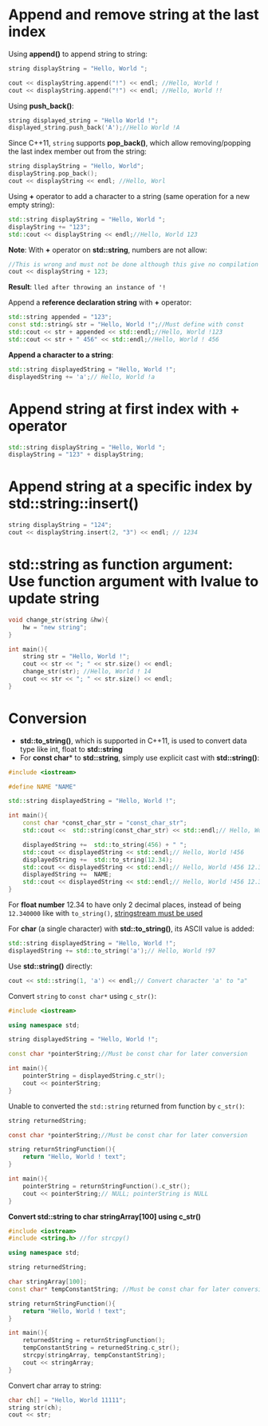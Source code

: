 # Append and remove string at the last index

Using **append()** to append string to string:

```cpp
string displayString = "Hello, World ";

cout << displayString.append("!") << endl; //Hello, World !
cout << displayString.append("!") << endl; //Hello, World !!
```

Using **push_back()**:

```cpp
string displayed_string = "Hello World !";
displayed_string.push_back('A');//Hello World !A
```

Since C++11, ``string`` supports **pop_back()**, which allow removing/popping the last index member out from the string:
```cpp
string displayString = "Hello, World";
displayString.pop_back();
cout << displayString << endl; //Hello, Worl
```    
Using **+** operator to add a character to a string (same operation for a new empty string):

```cpp
std::string displayString = "Hello, World ";
displayString += "123";
std::cout << displayString << endl;//Hello, World 123
```
**Note**: With **+** operator on **std::string**, numbers are not allow:

```cpp
//This is wrong and must not be done although this give no compilation error
cout << displayString + 123;
```
**Result**: ``lled after throwing an instance of '!``

Append a **reference declaration string** with **+** operator:

```cpp
std::string appended = "123";
const std::string& str = "Hello, World !";//Must define with const
std::cout << str + appended << std::endl;//Hello, World !123
std::cout << str + " 456" << std::endl;//Hello, World ! 456
```
**Append a character to a string**:
```cpp
std::string displayedString = "Hello, World !";
displayedString += 'a';// Hello, World !a
```
# Append string at first index with + operator
```cpp
std::string displayString = "Hello, World ";
displayString = "123" + displayString;
```
# Append string at a specific index by std::string::insert()
```cpp
string displayString = "124";
cout << displayString.insert(2, "3") << endl; // 1234
```
# std::string as function argument: Use function argument with lvalue to update string

```cpp
void change_str(string &hw){
    hw = "new string";
}

int main(){
    string str = "Hello, World !";
    cout << str << "; " << str.size() << endl;
   	change_str(str); //Hello, World ! 14
    cout << str << "; " << str.size() << endl;
}
```
# Conversion

* **std::to_string()**, which is supported in C++11, is used to convert data type like int, float to **std::string**
* For **const char*** to **std::string**, simply use explicit cast with **std::string()**:
```cpp
#include <iostream>

#define NAME "NAME"

std::string displayedString = "Hello, World !";

int main(){
    const char *const_char_str = "const_char_str";
    std::cout <<  std::string(const_char_str) << std::endl;// Hello, World !456 

    displayedString +=  std::to_string(456) + " ";
    std::cout << displayedString << std::endl;// Hello, World !456 
    displayedString +=  std::to_string(12.34);
    std::cout << displayedString << std::endl;// Hello, World !456 12.340000
    displayedString +=  NAME;
    std::cout << displayedString << std::endl;// Hello, World !456 12.340000NAME
}
```
For **float number** 12.34 to have only 2 decimal places, instead of being ``12.340000`` like with ``to_string()``, [stringstream must be used](https://github.com/TranPhucVinh/Cplusplus/blob/master/Data%20structure/String/README.md#floating-point-format-with-stringstream)

For **char** (a single character) with **std::to_string()**, its ASCII value is added:

```cpp
std::string displayedString = "Hello, World !";
displayedString += std::to_string('a');// Hello, World !97
```
Use **std::string()** directly:
```cpp
cout << std::string(1, 'a') << endl;// Convert character 'a' to "a"
```
Convert ``string`` to ``const char*`` using ``c_str()``:

```cpp
#include <iostream>

using namespace std;

string displayedString = "Hello, World !";

const char *pointerString;//Must be const char for later conversion

int main(){
    pointerString = displayedString.c_str();
    cout << pointerString;
}
```

Unable to converted the ``std::string`` returned from function by ``c_str()``:

```c
string returnedString;

const char *pointerString;//Must be const char for later conversion

string returnStringFunction(){
    return "Hello, World ! text";
}

int main(){
    pointerString = returnStringFunction().c_str();
    cout << pointerString;// NULL; pointerString is NULL
}
```

**Convert std::string to char stringArray[100] using c_str()**

```cpp
#include <iostream>
#include <string.h> //for strcpy()

using namespace std;

string returnedString;

char stringArray[100];
const char* tempConstantString; //Must be const char for later conversion

string returnStringFunction(){
    return "Hello, World ! text";
}

int main(){
    returnedString = returnStringFunction();
    tempConstantString = returnedString.c_str();
    strcpy(stringArray, tempConstantString);
    cout << stringArray;
}
```

Convert char array to string:

```cpp
char ch[] = "Hello, World 11111";
string str(ch);
cout << str;
```
